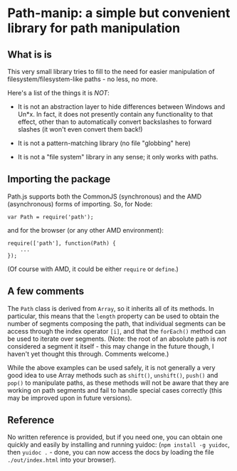 Path-manip: a simple but convenient library for path manipulation
=================================================================

What is is
----------

This very small library tries to fill to the need for easier manipulation of filesystem/filesystem-like paths - no less, no more.

Here's a list of the things it is *NOT*:

- It is not an abstraction layer to hide differences between Windows and Un*x. In fact, it does not presently contain any functionality to that effect, other than to automatically convert backslashes to forward slashes (it won't even convert them back!)

- It is not a pattern-matching library (no file "globbing" here)

- It is not a "file system" library in any sense; it only works with paths.


Importing the package
---------------------

Path.js supports both the CommonJS (synchronous) and the AMD (asynchronous) forms of importing. So, for Node:

	var Path = require('path');
   
and for the browser (or any other AMD environment):

	require(['path'], function(Path) {
		...
	});
	
(Of course with AMD, it could be either `require` or `define`.)


A few comments
--------------

The `Path` class is derived from `Array`, so it inherits all of its methods. In particular, this means that the `length` property can be used to obtain the number of segments composing the path, that individual segments can be access through the index operator `[i]`, and that the `forEach()` method can be used to iterate over segments. 
(Note: the root of an absolute path is *not* considered a segment it itself - this may change in the future though, I haven't yet thought this through. Comments welcome.)

While the above examples can be used safely, it is not generally a very good idea to use Array methods such as `shift()`, `unshift()`, `push()` and `pop()` to manipulate paths, as these methods will not be aware that they are working on path segments and fail to handle special cases correctly (this may be improved upon in future versions).

Reference
---------

No written reference is provided, but if you need one, you can obtain one quickly and easily by installing and running yuidoc: (`npm install -g yuidoc`, then `yuidoc .` - done, you can now access the docs by loading the file `./out/index.html` into your browser).